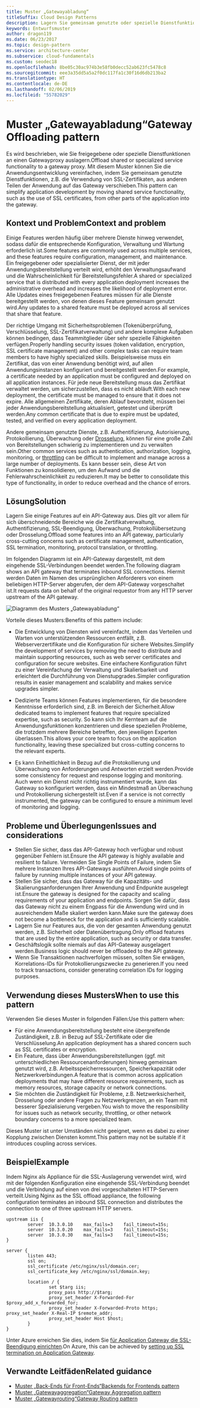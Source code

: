 ```yaml
---
title: Muster „Gatewayabladung“
titleSuffix: Cloud Design Patterns
description: Lagern Sie gemeinsam genutzte oder spezielle Dienstfunktionen an einen Gatewayproxy aus.
keywords: Entwurfsmuster
author: dragon119
ms.date: 06/23/2017
ms.topic: design-pattern
ms.service: architecture-center
ms.subservice: cloud-fundamentals
ms.custom: seodec18
ms.openlocfilehash: 8be05c30ac974b3e58fb0decc52ab623fc5478c8
ms.sourcegitcommit: eee3a35dd5a5a2f0dc117fa1c30f16d6db213ba2
ms.translationtype: HT
ms.contentlocale: de-DE
ms.lasthandoff: 02/06/2019
ms.locfileid: "55782029"
---
```

# <a name="gateway-offloading-pattern"></a><span data-ttu-id="afe06-104">Muster „Gatewayabladung“</span><span class="sxs-lookup"><span data-stu-id="afe06-104">Gateway Offloading pattern</span></span>

<span data-ttu-id="afe06-105">Es wird beschrieben, wie Sie freigegebene oder spezielle Dienstfunktionen an einen Gatewayproxy auslagern.</span><span class="sxs-lookup"><span data-stu-id="afe06-105">Offload shared or specialized service functionality to a gateway proxy.</span></span> <span data-ttu-id="afe06-106">Mit diesem Muster können Sie die Anwendungsentwicklung vereinfachen, indem Sie gemeinsam genutzte Dienstfunktionen, z.B. die Verwendung von SSL-Zertifikaten, aus anderen Teilen der Anwendung auf das Gateway verschieben.</span><span class="sxs-lookup"><span data-stu-id="afe06-106">This pattern can simplify application development by moving shared service functionality, such as the use of SSL certificates, from other parts of the application into the gateway.</span></span>

## <a name="context-and-problem"></a><span data-ttu-id="afe06-107">Kontext und Problem</span><span class="sxs-lookup"><span data-stu-id="afe06-107">Context and problem</span></span>

<span data-ttu-id="afe06-108">Einige Features werden häufig über mehrere Dienste hinweg verwendet, sodass dafür die entsprechende Konfiguration, Verwaltung und Wartung erforderlich ist.</span><span class="sxs-lookup"><span data-stu-id="afe06-108">Some features are commonly used across multiple services, and these features require configuration, management, and maintenance.</span></span> <span data-ttu-id="afe06-109">Ein freigegebener oder spezialisierter Dienst, der mit jeder Anwendungsbereitstellung verteilt wird, erhöht den Verwaltungsaufwand und die Wahrscheinlichkeit für Bereitstellungsfehler.</span><span class="sxs-lookup"><span data-stu-id="afe06-109">A shared or specialized service that is distributed with every application deployment increases the administrative overhead and increases the likelihood of deployment error.</span></span> <span data-ttu-id="afe06-110">Alle Updates eines freigegebenen Features müssen für alle Dienste bereitgestellt werden, von denen dieses Feature gemeinsam genutzt wird.</span><span class="sxs-lookup"><span data-stu-id="afe06-110">Any updates to a shared feature must be deployed across all services that share that feature.</span></span>

<span data-ttu-id="afe06-111">Der richtige Umgang mit Sicherheitsproblemen (Tokenüberprüfung, Verschlüsselung, SSL-Zertifikatverwaltung) und andere komplexe Aufgaben können bedingen, dass Teammitglieder über sehr spezielle Fähigkeiten verfügen.</span><span class="sxs-lookup"><span data-stu-id="afe06-111">Properly handling security issues (token validation, encryption, SSL certificate management) and other complex tasks can require team members to have highly specialized skills.</span></span> <span data-ttu-id="afe06-112">Beispielsweise muss ein Zertifikat, das von einer Anwendung benötigt wird, auf allen Anwendungsinstanzen konfiguriert und bereitgestellt werden.</span><span class="sxs-lookup"><span data-stu-id="afe06-112">For example, a certificate needed by an application must be configured and deployed on all application instances.</span></span> <span data-ttu-id="afe06-113">Für jede neue Bereitstellung muss das Zertifikat verwaltet werden, um sicherzustellen, dass es nicht abläuft.</span><span class="sxs-lookup"><span data-stu-id="afe06-113">With each new deployment, the certificate must be managed to ensure that it does not expire.</span></span> <span data-ttu-id="afe06-114">Alle allgemeinen Zertifikate, deren Ablauf bevorsteht, müssen bei jeder Anwendungsbereitstellung aktualisiert, getestet und überprüft werden.</span><span class="sxs-lookup"><span data-stu-id="afe06-114">Any common certificate that is due to expire must be updated, tested, and verified on every application deployment.</span></span>

<span data-ttu-id="afe06-115">Andere gemeinsam genutzte Dienste, z.B. Authentifizierung, Autorisierung, Protokollierung, Überwachung oder [Drosselung](./throttling.md), können für eine große Zahl von Bereitstellungen schwierig zu implementieren und zu verwalten sein.</span><span class="sxs-lookup"><span data-stu-id="afe06-115">Other common services such as authentication, authorization, logging, monitoring, or [throttling](./throttling.md) can be difficult to implement and manage across a large number of deployments.</span></span> <span data-ttu-id="afe06-116">Es kann besser sein, diese Art von Funktionen zu konsolidieren, um den Aufwand und die Fehlerwahrscheinlichkeit zu reduzieren.</span><span class="sxs-lookup"><span data-stu-id="afe06-116">It may be better to consolidate this type of functionality, in order to reduce overhead and the chance of errors.</span></span>

## <a name="solution"></a><span data-ttu-id="afe06-117">Lösung</span><span class="sxs-lookup"><span data-stu-id="afe06-117">Solution</span></span>

<span data-ttu-id="afe06-118">Lagern Sie einige Features auf ein API-Gateway aus. Dies gilt vor allem für sich überschneidende Bereiche wie die Zertifikatverwaltung, Authentifizierung, SSL-Beendigung, Überwachung, Protokollübersetzung oder Drosselung.</span><span class="sxs-lookup"><span data-stu-id="afe06-118">Offload some features into an API gateway, particularly cross-cutting concerns such as certificate management, authentication, SSL termination, monitoring, protocol translation, or throttling.</span></span>

<span data-ttu-id="afe06-119">Im folgenden Diagramm ist ein API-Gateway dargestellt, mit dem eingehende SSL-Verbindungen beendet werden.</span><span class="sxs-lookup"><span data-stu-id="afe06-119">The following diagram shows an API gateway that terminates inbound SSL connections.</span></span> <span data-ttu-id="afe06-120">Hiermit werden Daten im Namen des ursprünglichen Anforderers von einem beliebigen HTTP-Server abgerufen, der dem API-Gateway vorgeschaltet ist.</span><span class="sxs-lookup"><span data-stu-id="afe06-120">It requests data on behalf of the original requestor from any HTTP server upstream of the API gateway.</span></span>

 ![Diagramm des Musters „Gatewayabladung“](./_images/gateway-offload.png)

<span data-ttu-id="afe06-122">Vorteile dieses Musters:</span><span class="sxs-lookup"><span data-stu-id="afe06-122">Benefits of this pattern include:</span></span>

- <span data-ttu-id="afe06-123">Die Entwicklung von Diensten wird vereinfacht, indem das Verteilen und Warten von unterstützenden Ressourcen entfällt, z.B. Webserverzertifikate und die Konfiguration für sichere Websites.</span><span class="sxs-lookup"><span data-stu-id="afe06-123">Simplify the development of services by removing the need to distribute and maintain supporting resources, such as web server certificates and configuration for secure websites.</span></span> <span data-ttu-id="afe06-124">Eine einfachere Konfiguration führt zu einer Vereinfachung der Verwaltung und Skalierbarkeit und erleichtert die Durchführung von Dienstupgrades.</span><span class="sxs-lookup"><span data-stu-id="afe06-124">Simpler configuration results in easier management and scalability and makes service upgrades simpler.</span></span>

- <span data-ttu-id="afe06-125">Dedizierte Teams können Features implementieren, für die besondere Kenntnisse erforderlich sind, z.B. im Bereich der Sicherheit.</span><span class="sxs-lookup"><span data-stu-id="afe06-125">Allow dedicated teams to implement features that require specialized expertise, such as security.</span></span> <span data-ttu-id="afe06-126">So kann sich Ihr Kernteam auf die Anwendungsfunktionen konzentrieren und diese speziellen Probleme, die trotzdem mehrere Bereiche betreffen, den jeweiligen Experten überlassen.</span><span class="sxs-lookup"><span data-stu-id="afe06-126">This allows your core team to focus on the application functionality, leaving these specialized but cross-cutting concerns to the relevant experts.</span></span>

- <span data-ttu-id="afe06-127">Es kann Einheitlichkeit in Bezug auf die Protokollierung und Überwachung von Anforderungen und Antworten erzielt werden.</span><span class="sxs-lookup"><span data-stu-id="afe06-127">Provide some consistency for request and response logging and monitoring.</span></span> <span data-ttu-id="afe06-128">Auch wenn ein Dienst nicht richtig instrumentiert wurde, kann das Gateway so konfiguriert werden, dass ein Mindestmaß an Überwachung und Protokollierung sichergestellt ist.</span><span class="sxs-lookup"><span data-stu-id="afe06-128">Even if a service is not correctly instrumented, the gateway can be configured to ensure a minimum level of monitoring and logging.</span></span>

## <a name="issues-and-considerations"></a><span data-ttu-id="afe06-129">Probleme und Überlegungen</span><span class="sxs-lookup"><span data-stu-id="afe06-129">Issues and considerations</span></span>

- <span data-ttu-id="afe06-130">Stellen Sie sicher, dass das API-Gateway hoch verfügbar und robust gegenüber Fehlern ist.</span><span class="sxs-lookup"><span data-stu-id="afe06-130">Ensure the API gateway is highly available and resilient to failure.</span></span> <span data-ttu-id="afe06-131">Vermeiden Sie Single Points of Failure, indem Sie mehrere Instanzen Ihres API-Gateways ausführen.</span><span class="sxs-lookup"><span data-stu-id="afe06-131">Avoid single points of failure by running multiple instances of your API gateway.</span></span>
- <span data-ttu-id="afe06-132">Stellen Sie sicher, dass das Gateway für die Kapazitäts- und Skalierungsanforderungen Ihrer Anwendung und Endpunkte ausgelegt ist.</span><span class="sxs-lookup"><span data-stu-id="afe06-132">Ensure the gateway is designed for the capacity and scaling requirements of your application and endpoints.</span></span> <span data-ttu-id="afe06-133">Sorgen Sie dafür, dass das Gateway nicht zu einem Engpass für die Anwendung wird und in ausreichendem Maße skaliert werden kann.</span><span class="sxs-lookup"><span data-stu-id="afe06-133">Make sure the gateway does not become a bottleneck for the application and is sufficiently scalable.</span></span>
- <span data-ttu-id="afe06-134">Lagern Sie nur Features aus, die von der gesamten Anwendung genutzt werden, z.B. Sicherheit oder Datenübertragung.</span><span class="sxs-lookup"><span data-stu-id="afe06-134">Only offload features that are used by the entire application, such as security or data transfer.</span></span>
- <span data-ttu-id="afe06-135">Geschäftslogik sollte niemals auf das API-Gateway ausgelagert werden.</span><span class="sxs-lookup"><span data-stu-id="afe06-135">Business logic should never be offloaded to the API gateway.</span></span>
- <span data-ttu-id="afe06-136">Wenn Sie Transaktionen nachverfolgen müssen, sollten Sie erwägen, Korrelations-IDs für Protokollierungszwecke zu generieren.</span><span class="sxs-lookup"><span data-stu-id="afe06-136">If you need to track transactions, consider generating correlation IDs for logging purposes.</span></span>

## <a name="when-to-use-this-pattern"></a><span data-ttu-id="afe06-137">Verwendung dieses Musters</span><span class="sxs-lookup"><span data-stu-id="afe06-137">When to use this pattern</span></span>

<span data-ttu-id="afe06-138">Verwenden Sie dieses Muster in folgenden Fällen:</span><span class="sxs-lookup"><span data-stu-id="afe06-138">Use this pattern when:</span></span>

- <span data-ttu-id="afe06-139">Für eine Anwendungsbereitstellung besteht eine übergreifende Zuständigkeit, z.B. in Bezug auf SSL-Zertifikate oder die Verschlüsselung.</span><span class="sxs-lookup"><span data-stu-id="afe06-139">An application deployment has a shared concern such as SSL certificates or encryption.</span></span>
- <span data-ttu-id="afe06-140">Ein Feature, dass über Anwendungsbereitstellungen (ggf. mit unterschiedlichen Ressourcenanforderungen) hinweg gemeinsam genutzt wird, z.B. Arbeitsspeicherressourcen, Speicherkapazität oder Netzwerkverbindungen.</span><span class="sxs-lookup"><span data-stu-id="afe06-140">A feature that is common across application deployments that may have different resource requirements, such as memory resources, storage capacity or network connections.</span></span>
- <span data-ttu-id="afe06-141">Sie möchten die Zuständigkeit für Probleme, z.B. Netzwerksicherheit, Drosselung oder andere Fragen zu Netzwerkgrenzen, an ein Team mit besserer Spezialisierung vergeben.</span><span class="sxs-lookup"><span data-stu-id="afe06-141">You wish to move the responsibility for issues such as network security, throttling, or other network boundary concerns to a more specialized team.</span></span>

<span data-ttu-id="afe06-142">Dieses Muster ist unter Umständen nicht geeignet, wenn es dabei zu einer Kopplung zwischen Diensten kommt.</span><span class="sxs-lookup"><span data-stu-id="afe06-142">This pattern may not be suitable if it introduces coupling across services.</span></span>

## <a name="example"></a><span data-ttu-id="afe06-143">Beispiel</span><span class="sxs-lookup"><span data-stu-id="afe06-143">Example</span></span>

<span data-ttu-id="afe06-144">Indem Nginx als Appliance für die SSL-Auslagerung verwendet wird, wird mit der folgenden Konfiguration eine eingehende SSL-Verbindung beendet und die Verbindung auf einen von drei vorgeschalteten HTTP-Servern verteilt.</span><span class="sxs-lookup"><span data-stu-id="afe06-144">Using Nginx as the SSL offload appliance, the following configuration terminates an inbound SSL connection and distributes the connection to one of three upstream HTTP servers.</span></span>

```console
upstream iis {
        server  10.3.0.10    max_fails=3    fail_timeout=15s;
        server  10.3.0.20    max_fails=3    fail_timeout=15s;
        server  10.3.0.30    max_fails=3    fail_timeout=15s;
}

server {
        listen 443;
        ssl on;
        ssl_certificate /etc/nginx/ssl/domain.cer;
        ssl_certificate_key /etc/nginx/ssl/domain.key;

        location / {
                set $targ iis;
                proxy_pass http://$targ;
                proxy_set_header X-Forwarded-For $proxy_add_x_forwarded_for;
                proxy_set_header X-Forwarded-Proto https;
proxy_set_header X-Real-IP $remote_addr;
                proxy_set_header Host $host;
        }
}
```

<span data-ttu-id="afe06-145">Unter Azure erreichen Sie dies, indem Sie [für Application Gateway die SSL-Beendigung einrichten](/azure/application-gateway/tutorial-ssl-cli).</span><span class="sxs-lookup"><span data-stu-id="afe06-145">On Azure, this can be achieved by [setting up SSL termination on Application Gateway](/azure/application-gateway/tutorial-ssl-cli).</span></span>

## <a name="related-guidance"></a><span data-ttu-id="afe06-146">Verwandte Leitfäden</span><span class="sxs-lookup"><span data-stu-id="afe06-146">Related guidance</span></span>

- [<span data-ttu-id="afe06-147">Muster „Back-Ends für Front-Ends“</span><span class="sxs-lookup"><span data-stu-id="afe06-147">Backends for Frontends pattern</span></span>](./backends-for-frontends.md)
- [<span data-ttu-id="afe06-148">Muster „Gatewayaggregation“</span><span class="sxs-lookup"><span data-stu-id="afe06-148">Gateway Aggregation pattern</span></span>](./gateway-aggregation.md)
- [<span data-ttu-id="afe06-149">Muster „Gatewayrouting“</span><span class="sxs-lookup"><span data-stu-id="afe06-149">Gateway Routing pattern</span></span>](./gateway-routing.md)

